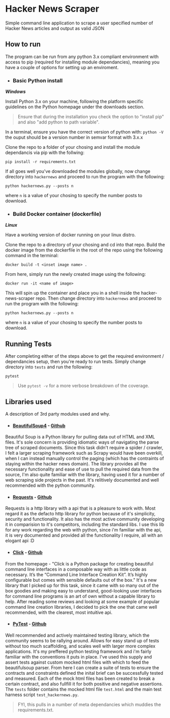 # Hacker News Scraper
Simple command line application to scrape a user specified number of Hacker News articles and output as valid JSON

## How to run

The program can be run from any python 3.x compliant environment with access to pip (required for installing module dependancies), meaning you have a couple of options for setting up an enviroment.

* ### Basic Python install

 ***Windows***

Install Python 3.x on your machine, following the platform specific guidelines on the Python homepage under the downloads section.

> Ensure that during the installation you check the option to "install pip" and also "add python to path variable".

In a terminal, ensure you have the correct version of python with: `python -V` the ouput should be a version number in semvar format with 3.x.x

Clone the repo to a folder of your chosing and install the module dependancis via pip with the follwing: 

`pip install -r requirements.txt`

If all goes well you've downloaded the modules globally, now change directory into `hackernews` and proceed to run the program with the following: 

`python hackernews.py --posts n` 

where `n` is a value of your chosing to specify the number posts to download.

* ### Build Docker container (dockerfile) 

 ***Linux***

Have a working version of docker running on your linux distro.

Clone the repo to a directory of your chosing and cd into that repo.
Build the docker image from the dockerfile in the root of the repo using the following command in the terminal: 

`docker build -t <inset image name> .`

From here, simply run the newly created image using the following:

`docker run -it <name of image>`

This will spin up the container and place you in a shell inside the hacker-news-scraper repo. Then change directory into `hackernews` and proceed to run the program with the following: 

`python hackernews.py --posts n` 

where `n` is a value of your chosing to specify the number posts to download.


## Running Tests

After completing either of the steps above to get the required environment / dependancies setup, then you're ready to run tests. Simply change directory into `tests` and run the following:

`pytest`

> Use `pytest -v` for a more verbose breakdown of the coverage.


## Libraries used
A description of 3rd party modules used and why.

* #### [BeautifulSoup4](https://www.crummy.com/software/BeautifulSoup/) - [Github](https://github.com/getanewsletter/BeautifulSoup4)
Beautiful Soup is a Python library for pulling data out of HTML and XML files. It's sole concern is providing idiomatic ways of navigating the parse tree of scraped documents. Since this task didn't require a spider / crawler, I felt a larger scraping framework such as Scrapy would have been overkill, when I can instead manually control the paging (which has the contraints of staying within the hacker news domain). The library provides all the necessary functionality and ease of use to pull the required data from the source, I'm also quite familiar with the library, having used it for a number of web scraping side projects in the past. It's relitively documented and well recommended with the python community.

* #### [Requests](http://docs.python-requests.org/en/master/) - [Github](https://github.com/kennethreitz/requests/)
Requests is a http library with a api that is a pleasure to work with. Most regard it as the defacto http library for python because of it's simplicity, security and functionality. It also has the most active community developing it in comparision to it's competitors, including the standard libs. I use this lib for any work regarding the web with python, since i'm familiar with the api, it is very documented and provided all the functionality I require, all with an elogant api :D

* #### [Click](http://click.pocoo.org/5/) - [Github](https://github.com/pallets/click)
From the homepage - "Click is a Python package for creating beautiful command line interfaces in a composable way with as little code as necessary. It’s the “Command Line Interface Creation Kit”. It’s highly configurable but comes with sensible defaults out of the box." It's a new library that I picked up for this task, since it came with so many out of the box goodies and making easy to understand, good-looking user interfaces for command line programs is an art of own without a capable library to help. After reading some reviews and looking at some example of popular command line creation libraries, I decided to pick the one that came well recommended, with the clearest, most intuitive api.

* #### [PyTest](http://doc.pytest.org/en/latest/) - [Github](https://github.com/pytest-dev/pytest/)
Well recommended and actively maintained testing library, which the community seems to be rallying around. Allows for easy stand up of tests without too much scaffolding, and scales well with larger more complex applications. It's my preffered python testing framework and i'm fairly familiar with the conventions it puts in place. I've used this supply and assert tests against custom mocked html files with which to feed the beautifulsoup parser. From here I can create a suite of tests to ensure the contracts and constraints defined the inital brief can be successfully tested and measured. Each of the mock html files has been created to break a certain contract, and also fullfill it for both positive and negative assertions. The `tests` folder contains the mocked html file `test.html` and the main test harness script `test_hackernews.py`. 

> FYI, this pulls in a number of meta dependancies which muddies the requirements.txt.